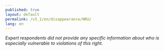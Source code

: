 ```yaml
---
published: true
layout: default
permalink: /v3_1/en/disappearance/NRU/
lang: en
---
```

_Expert respondents did not provide any specific information about who is especially vulnerable to violations of this right._
